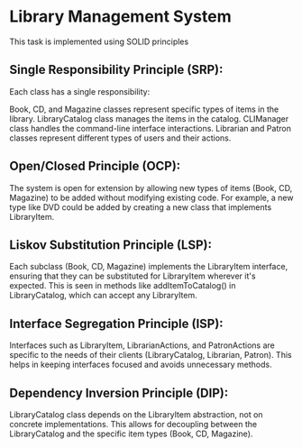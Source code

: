 # Library Management System

This task is implemented using SOLID principles

## Single Responsibility Principle (SRP):

Each class has a single responsibility:

Book, CD, and Magazine classes represent specific types of items in the library.
LibraryCatalog class manages the items in the catalog.
CLIManager class handles the command-line interface interactions.
Librarian and Patron classes represent different types of users and their actions.


## Open/Closed Principle (OCP):

The system is open for extension by allowing new types of items (Book, CD, Magazine) to be added without modifying existing code.
For example, a new type like DVD could be added by creating a new class that implements LibraryItem.


## Liskov Substitution Principle (LSP):

Each subclass (Book, CD, Magazine) implements the LibraryItem interface, ensuring that they can be substituted for LibraryItem wherever it's expected. This is seen in methods like addItemToCatalog() in LibraryCatalog, which can accept any LibraryItem.

## Interface Segregation Principle (ISP):

Interfaces such as LibraryItem, LibrarianActions, and PatronActions are specific to the needs of their clients (LibraryCatalog, Librarian, Patron). This helps in keeping interfaces focused and avoids unnecessary methods.

## Dependency Inversion Principle (DIP):

LibraryCatalog class depends on the LibraryItem abstraction, not on concrete implementations. This allows for decoupling between the LibraryCatalog and the specific item types (Book, CD, Magazine).